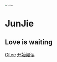 [<img src="https://s11.ax1x.com/2024/02/20/pFYrE5D.jpg" alt="pFYrE5D.jpg" style="zoom:25%;" />](https://imgse.com/i/pFYrE5D)

# JunJie
## Love is waiting


[Gitee](https://gitee.com/Code_JunJie)
[开始阅读](README.md)



